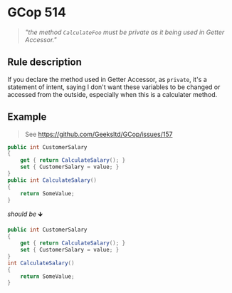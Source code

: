 ﻿# GCop 514

> *"the method `CalculateFoo` must be private as it being used in Getter Accessor."*

## Rule description

If you declare the method used in Getter Accessor, as `private`, it's a statement of intent, saying I don't want these variables to be changed or accessed from the outside, especially when this is a calculater method.

## Example
>See https://github.com/Geeksltd/GCop/issues/157
```csharp
public int CustomerSalary
{
    get { return CalculateSalary(); }
    set { CustomerSalary = value; }
}
public int CalculateSalary()
{
    return SomeValue;
}
```

*should be* 🡻

```csharp
public int CustomerSalary
{
    get { return CalculateSalary(); }
    set { CustomerSalary = value; }
}
int CalculateSalary()
{
    return SomeValue;
}
```
